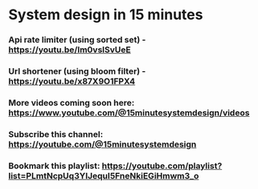 # System design in 15 minutes 

### Api rate limiter (using sorted set) - https://youtu.be/lm0vslSvUeE
### Url shortener (using bloom filter) - https://youtu.be/x87X9O1FPX4

### More videos coming soon here: https://www.youtube.com/@15minutesystemdesign/videos
### Subscribe this channel: https://youtube.com/@15minutesystemdesign
### Bookmark this playlist: https://youtube.com/playlist?list=PLmtNcpUq3YIJequI5FneNkiEGiHmwm3_o
